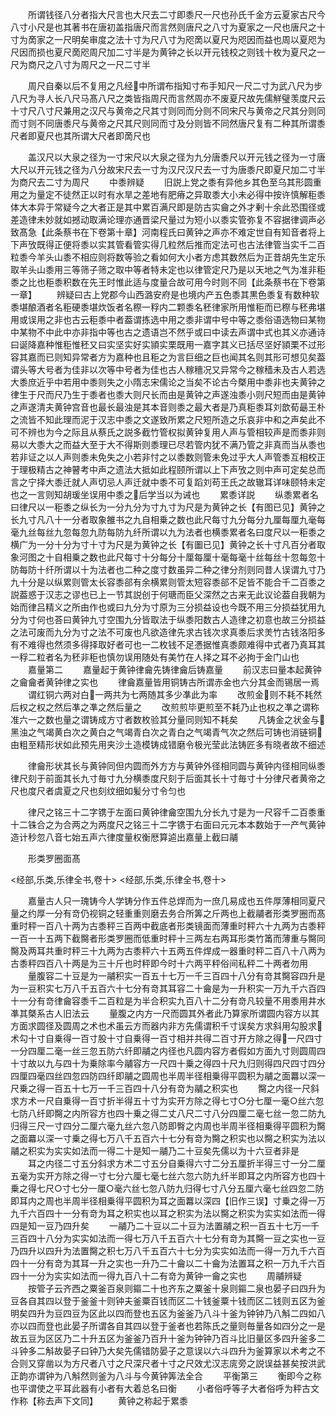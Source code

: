 <!-- { "loadSidebar": true } -->
　　所谓钱径八分者指大尺言也大尺去二寸即黍尺一尺也孙氏千金方云夏家古尺今八寸小尺是也其著书在唐初盖指唐尺而言然则唐尺之八寸为夏家之一尺也唐尺之十寸为啇家之一尺明矣审度之法十寸为尺八寸为咫啇以夏尺为咫因而益也周以夏咫为尺因而损也夏尺啇咫周尺加二寸半是为黄钟之长以开元钱校之则钱十枚为夏尺之一尺为商尺之八寸为周尺之一尺二寸半

　　周尺自秦以后不复用之凡经中所谓布指知寸布手知尺一尺二寸为武八尺为步八尺为寻人长八尺马髙八尺之类皆指周尺而言然周亦不废夏尺故先儒觧璧羡度尺云十寸尺八寸尺兼用之汉尺与黄帝之尺其寸则同而分则不同宋尺与黄帝之尺其分则同而寸则不同唐黍尺与黄帝之尺其尺则同而寸及分则皆不同然唐尺复有二种其所谓黍尺者即夏尺也其所谓大尺者即啇尺也

　　盖汉尺以大泉之径为一寸宋尺以大泉之径为九分唐黍尺以开元钱之径为一寸唐大尺以开元钱之径为八分故宋尺去一寸为汉尺汉尺去一寸为唐黍尺即夏尺加二寸半为商尺去二寸为周尺
　　中黍辨疑
　　旧説上党之黍有异他乡其色至乌其形圆重用之为量定不徒然正以时有水旱之差地有肥瘠之异取黍大小未必得中按许慎解秬黍体大本异于常疑今之大者正是其中累百满尺即是防古实龠之外才剰十余此恐围径或差造律未妙就如撼动取满论理亦通晋梁尺量过为短小以黍实管弥复不容据律调声必致髙急【此条蔡书在下卷第十章】河南程氏曰黄钟之声亦不难定世自有知音者将上下声攷既得正便将黍以实其管看管实得几粒然后推而定法可也古法律管当实千二百粒黍今羊头山黍不相应则将数等验之看如何大小者方虑其数然后为正昔胡先生定乐取羊头山黍用三等筛子筛之取中等者特未定也以律管定尺乃是以天地之气为准非秬黍之比也秬黍积数在先王时惟此适与度量合故可用今时则不同【此条蔡书在下卷第一章】
　　辨疑曰古上党郡今山西潞安府是也境内产五色黍其黒色黍复有数种软黍堪酿酒者名秬硬黍堪炊饭者名穄一稃内二颗黍名秠律家所用惟秬而已穄与秠弗堪用或误用之非也古云秬黍中者葢谓拣选中用之黍非谓中号中等之黍俗语选物曰某物中某物不中此中亦非指中等也古之遗语岂不然乎或曰中读去声谓中式也其义亦通诗曰诞降嘉种惟秬惟秠又曰实坚实好实頴实栗既用一嘉字其义已括尽坚好頴栗不过形容其嘉而已则知异常者方为嘉种也且秬之为言巨细之巨也闻其名则其形可想见矣葢谓头等大号者为佳非以次等中号者为佳也古人稼穯况又异常今之稼穑未及古人若选大黍庶近乎中若用中黍则失之小隋志宋儒论之当矣不论古今槩用中黍非也夫黄钟之律生于尺而尺乃生于黍者也黍大则尺长而由是黄钟之声遂浊黍小则尺短而由是黄钟之声遂清夫黄钟宫音也最长最浊是其本音则黍之最大者是乃真秬黍耳刘歆荀朂王朴之流皆不知此理而泥于汉志中黍之文遂致所累之尺短所造之乐哀非中和之声矣此不可不辨也为今之际且从蔡氏之説多截竹管权拟黄钟复用人声与管相较声是而黍非则易以大黍大之而益大至于大不得斯则黍理已尽若管内犹不满乃管之非真而当从黍也若非证之以人声则黍未免失之小若非忖之以黍数则管未免过乎大人声管黍互相校正于理极精古之神瞽考中声之遗法大抵如此程颐所谓以上下声攷之则中声可定矣总而言之宁择大黍迁就人声切忌人声迁就中黍不可复蹈刘苟王氏之故辙耳详味颐特未定也之一言则知胡瑗坐误用中黍之后学当以为诫也
　　累黍详説
　　纵黍累者名曰律尺以一秬黍之纵长为一分九分为寸九寸为尺是为黄钟之长【有图已见】黄钟之长九寸凡八十一分者取象雒书之九自相乗之数也此尺每寸九分每分九厘每厘九毫每毫九丝每丝九忽每忽九防每防九纤所谓以九为法者也横黍累者名曰度尺以一秬黍之横广为一分十分为寸十寸为尺是为黄钟之长【有圗已见】黄钟之长十寸凡百分者取象河图之十自相乗之数也此尺每寸十分每分十厘每厘十毫每毫十丝每丝十忽每忽十防每防十纤所谓以十为法者也二种之度寸数虽异二种之律分剂则同昔人误谓九寸乃九十分是以纵累则管太长容黍郤有余横累则管太短容黍郤不足皆不能合千二百黍之説葢惑于汉志之谬也已上一节其説创于何瑭而臣父深然之古来无此议论葢自我朝为始而律吕精义之所由作也或曰九分为寸原为三分损益设也今既不用三分损益犹用九分为寸何也荅曰黄钟九寸空围九分皆取法于纵黍阳数古人造律之初意也故三分损益之法可废而九分为寸之法不可废也凡欲造律先求古钱次求真黍后求羙竹古钱洛阳多有不难得也然须多得择取好者可也一二枚钱不足慿据惟真黍颇难得中式者乃真耳其一稃二粒者名为秠非秬也慎勿误用随处有美竹在人择之耳不必拘于金门山也
　　嘉量第二
　　嘉量起于黄钟律龠先铸律龠后铸嘉量
　　前汉志曰量本起黄钟之龠龠者黄钟律之实也
　　律龠嘉量皆用铜铸古所谓赤金也六分其金而锡居一焉
　　谓红铜六两对白一两共为七两随其多少凖此为率
　　改煎金则不耗不耗然后权之权之然后凖之凖之然后量之
　　改煎煎毕更煎至不耗乃止也权之凖之谓称准六一之数也量之谓铸成方寸者数枚验其分量同则知不耗矣
　　凡铸金之状金与黑浊之气竭黄白次之黄白之气竭青白次之青白之气竭青气次之然后可铸也消链铜由粗至精形状如此预先用夹沙土造模铸成错磨令极光莹此法铸匠多有晓者故不细述

　　律龠形状其长与黄钟同但内圆而外方方与黄钟外径相同圆与黄钟内径相同纵黍律尺刻于前面其长九寸毎寸九分横黍度尺刻于后面其长十寸毎寸十分律尺者黄帝之尺也度尺者虞夏之尺也刻纹细如髪分寸令匀也

　　律尺之铭三十二字镌于左面曰黄钟律龠空围九分长九寸是为一尺容千二百黍重十二铢合之为合两之为两度尺之铭三十二字镌于右面曰元元本本数始于一产气黄钟造计秒忽八音七始五声六律度量权衡厯算逌出嘉量上截曰鬴

　　形类罗圈面髙

<经部,乐类,乐律全书,卷十>
<经部,乐类,乐律全书,卷十>

　　嘉量古人只一瑰铸今人学铸分作五件总焊而为一庶几易成也五件厚薄相同夏尺量之约厚一分有竒仍视铜之轻重重则磨去务合所筭之斤两也上截鬴者形类罗圈而髙重时秤一百八十两为古黍秤三百两中截底者形类镜面而薄重时秤六十九两为古黍秤一百一十五两下截臋者形类罗圈而低重时秤十三两左右两耳形类竹筩而薄重与臋同臋及两耳共重时秤三十九两为古黍秤六十五两五件焊成一器重时秤二百八十八两为古黍秤四百八十两是为三十斤也时秤即今时十六两平秤俗间私秤二十两者勿用
　　量腹容二十豆是为一鬴积实一百五十七万一千三百四十八分有竒其臋容四升是为一豆积实七万八千五百六十七分有竒其耳容二十龠是为一升积实一万九千六百四十一分有竒律龠容黍千二百粒是为半合积实九百八十二分有竒凡较量不用黍用井水凖其槩系古人旧法云
　　量腹之内方一尺而圆其外者此乃算家所谓圆内容方以其方面求圆径及圆周之术也术虽云方而器内非方先儒谓积千寸误矣方求斜用勾股求术勾十寸自乗得一百寸股十寸自乗得一百寸相并共得二百寸开方除之得一尺四寸一分四厘二毫一丝三忽五防六纤即鬴之内径也凡圆内容方者假如方面九寸则圆周四十寸故以九与四十为乗除率今鬴容方一尺四十乗之得四十尺九归则得四尺四寸四分四厘四毫四丝四忽四防四纤即鬴之圆周也半周半径相乗得平圆积为鬴之面羃以深一尺乗之得一百五十七万一千三百四十八分有竒为鬴之积实也
　　臋之内径一尺斜求方术一尺自乗得一百寸折半得五十寸为实开方除之得七寸○分七厘一毫○丝六忽七防八纤即臋之内所容方也四十乗之得二丈八尺二寸八分四厘二毫七丝一忽二防九归得三尺一寸四分二厘六毫九丝六忽八防即臀之内周也半周半径相乗得平圆积为臋之面羃以深一寸乗之得七万八千五百六十七分有竒为臋之积实也以臋之积实为法以鬴之积实为实实如法而一得二十是知一鬴乃二十豆矣先儒以为十六豆者非是
　　耳之内径二寸五分斜求方术二寸五分自乗得六寸二分五厘折半得三寸一分二厘五毫为实开方除之得一寸七分六厘七毫七丝六忽六防九纤半即耳之内所容方也四十乗之得七尺○寸七分一厘○毫六丝七忽八防九归得七寸八分五厘六毫七丝四忽二防即耳内之周也半周半径相乗得平圆积为耳之面羃以深四【旧作三误】寸乗之得一万九千六百四十一分有竒为耳之积实也以耳之积实为法以臋之积实为实实如法而一得四是知一豆乃四升矣
　　一鬴乃二十豆以二十豆为法置鬴之积一百五十七万一千三百四十八分为实实如法而一得七万八千五百六十七分有竒为其臋一豆之实也一豆乃四升以四升为法置臋之积七万八千五百六十七分为实实如法而一得一万九千六百四十一分有竒为其耳一升之实也一升乃二十龠以二十龠为法置耳之积一万九千六百四十一分为实实如法而一得九百八十二有竒为黄钟一龠之实也
　　周鬴辨疑
　　按管子云齐西之粟釜百泉则鏂二十也齐东之粟釜十泉则鏂二泉也晏子曰四升为豆各自其四以登于釜釜十则钟夫釜粟百钱而区二十钱釜粟十钱而区二钱则五区为釜明矣四升为豆四豆为区此以四而登也五区为釜釜乃八斗十釜为钟钟乃八斛二四如八亦以四而登也此晏子所谓各自其四以登于釜者也若陈氏之量则毎量各如四分之一是故五豆为区区乃二十升五区为釜釜乃百升十釜为钟钟乃百斗比旧量区多四升釜多二斗钟多二斛故晏子曰钟乃大矣先儒错防晏子之意误以六斗四升为釜算家以术考之不合则又穿凿以为方尺者八寸之尺深尺者十寸之尺效尤汉志庣旁之説误益甚矣按洪武正韵亦谓钟为八斛然则釜为八斗与今黄钟筭法全合
　　平衡第三
　　衡即今之称也平谓使之平耳此器有小者有大着总名曰衡
　　小者俗呼等子大者俗呼为秤古文作称【称去声下文同】
　　黄钟之称起于累黍
